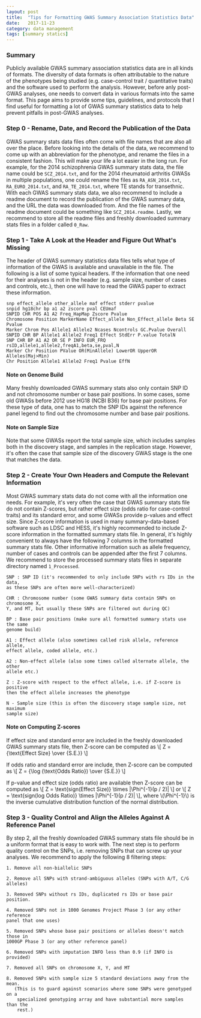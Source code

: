 ```yaml
---
layout: post
title:  "Tips for Formatting GWAS Summary Association Statistics Data"
date:   2017-11-23
category: data management
tags: [summary statics]
---
```


<script type="text/javascript" async
src="https://cdn.mathjax.org/mathjax/latest/MathJax.js?config=TeX-MML-AM_CHTML">
</script>

### Summary

Publicly available GWAS summary association statistics data are in all kinds
of formats. The diversity of data formats is often attributable to the nature
of the phenotypes being studied (e.g. case-control trait / quantitative traits)
and the software used to perform the analysis. However, before anly post-GWAS
analyses, one needs to convert data in various formats into the same format.
This page aims to provide some tips, guidelines, and protocols that I find
useful for formatting a lot of GWAS summary statistics data to help prevent
pitfalls in post-GWAS analyses.

### Step 0 - Rename, Date, and Record the Publication of the Data

GWAS summary stats data files often come with file names that are also all
over the place. Before looking into the details of the data, we recommend
to come up with an abbreviation for the phenotype, and rename the files in
a consistent fashion. This will make your life a lot easier in the long run.
For example, for the 2014 schizophrenia GWAS summary stats data, the file
name could be ```SCZ_2014.txt```, and for the 2014 rheumatoid arthritis
GWASs in multiple populations, one could rename the files as
```RA_ASN_2014.txt```, ```RA_EURO_2014.txt```, and ```RA_TE_2014.txt```,
where TE stands for transethnic. With each GWAS summary stats data, we also
recommend to include a readme document to record the publication of the GWAS
summary data, and the URL the data was downloaded from. And the file names of
the readme document could be something like ```SCZ_2014.readme```. Lastly,
we recommend to store all the readme files and freshly downloaded summary
stats files in a folder called ```0_Raw```.

### Step 1 - Take A Look at the Header and Figure Out What's Missing

The header of GWAS summary statistics data files tells what type of
information of the GWAS is available and unavailable in the file. The
following is a list of some typical headers. If the information that
one need for their analyses is not in the header (e.g. sample size, number
of cases and controls, etc.), then one will have to read the GWAS paper
to extract these information.

```
snp effect_allele other_allele maf effect stderr pvalue
snpid hg18chr bp a1 a2 zscore pval CEUmaf
SNPID CHR POS A1 A2 Freq_HapMap Zscore Pvalue
Chromosome Position MarkerName Effect_allele Non_Effect_allele Beta SE Pvalue
Marker Chrom Pos Allele1 Allele2 Ncases Ncontrols GC.Pvalue Overall
SNPID CHR BP Allele1 Allele2 Freq1 Effect StdErr P.value TotalN
SNP CHR BP A1 A2 OR SE P INFO EUR_FRQ
rsID,allele1,allele2,freqA1,beta,se,pval,N
Marker Chr Position PValue OR(MinAllele) LowerOR UpperOR Alleles(Maj>Min)
Chr Position Allele1 Allele2 Freq1 Pvalue EffN
```

#### Note on Genome Build
Many freshly downloaded GWAS summary stats also only contain SNP ID and
not chromosome number or base pair positions. In some cases, some old GWASs
before 2012 use HG18 (NCBI B36) for base pair positions. For these type of
data, one has to match the SNP IDs against the reference panel legend to
find out the chromosome number and base pair positions.

#### Note on Sample Size
Note that some GWASs report the total sample size, which includes samples both
in the discovery stage, and samples in the replication stage. However,
it's often the case that sample size of the discovery GWAS stage is the
one that matches the data.

### Step 2 - Create Your Own Headers and Compute the Relevant Information

Most GWAS summary stats data do not come with all the information one needs.
For example, it's very often the case that GWAS summary stats file do not
contain Z-scores, but rather effect size (odds ratio for case-control traits)
and its standard error, and some GWASs provide p-values and effect size. Since
Z-score information is used in many summary-data-based software such as LDSC
and HESS, it's highly recommended to include Z-score information in the
formatted summary stats file. In general, it's highly convenient to always
have the following 7 columns in the formatted summary stats file. Other
informative information such as allele frequency, number of cases and
controls can be appended after the first 7 columns. We recommend to store
the processed summary stats files in separate directory named
```1_Processed```.

```
SNP : SNP ID (it's recommended to only include SNPs with rs IDs in the data,
as these SNPs are often more well-characterized)

CHR : Chromosome number (some GWAS summary data contain SNPs on chromosome X,
Y, and MT, but usually these SNPs are filtered out during QC)

BP : Base pair positions (make sure all formatted summary stats use the same
genome build)

A1 : Effect allele (also sometimes called risk allele, reference allele,
effect allele, coded allele, etc.)

A2 : Non-effect allele (also some times called alternate allele, the other
allele etc.)

Z : Z-score with respect to the effect allele, i.e. if Z-score is positive
then the effect allele increases the phenotype

N - Sample size (this is often the discovery stage sample size, not maximum
sample size)
```

#### Note on Computing Z-scores

If effect size and standard error are included in the freshly downloaded GWAS
summary stats file, then Z-score can be computed as
\\[
  Z = {\text{Effect Size} \over {S.E.}}
\\]

If odds ratio and standard error are include, then Z-score can be computed as
\\[
  Z = {\log (\text{Odds Ratio}) \over {S.E.}}
\\]

If p-value and effect size (odds ratio) are available then Z-score can be
computed as
\\[
  Z = \text{sign(Effect Size)} \times |\Phi^{-1}(p / 2)|
\\]
or
\\[
  Z = \text{sign(log Odds Ratio)} \times |\Phi^{-1}(p / 2)|
\\],
where \\(\Phi^{-1}\\) is the inverse cumulative distribution function of the
normal distribution.

### Step 3 - Quality Control and Align the Alleles Against A Reference Panel

By step 2, all the freshly downloaded GWAS summary stats file should be in
a uniform format that is easy to work with. The next step is to perform
quality control on the SNPs, i.e. removing SNPs that can screw up your
analyses. We recommend to apply the following 8 filtering steps:

```
1. Remove all non-biallelic SNPs

2. Remove all SNPs with strand-ambiguous alleles (SNPs with A/T, C/G alleles)

3. Removed SNPs without rs IDs, duplicated rs IDs or base pair position.

4. Removed SNPs not in 1000 Genomes Project Phase 3 (or any other reference
panel that one uses) 

5. Removed SNPs whose base pair positions or alleles doesn't match those in
1000GP Phase 3 (or any other reference panel)

6. Removed SNPs with imputation INFO less than 0.9 (if INFO is provided)

7. Removed all SNPs on chromosome X, Y, and MT

8. Removed SNPs with sample size 5 standard deviations away from the mean.
   (This is to guard against scenarios where some SNPs were genotyped on a
    specialized genotyping array and have substantial more samples than the
    rest.)
```
